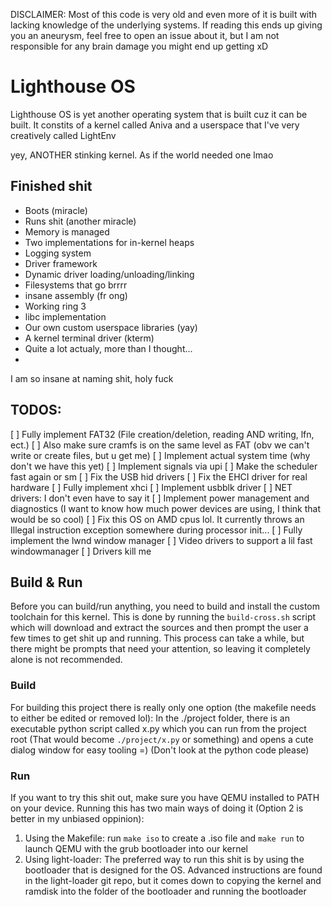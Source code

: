 DISCLAIMER: Most of this code is very old and even more of it is built with lacking knowledge of the underlying systems. If reading this ends up giving you an aneurysm, feel free to open an issue about it, but I am not responsible for any brain damage you might end up getting xD

# Lighthouse OS

Lighthouse OS is yet another operating system that is built cuz it 
can be built. It constits of a kernel called Aniva and a userspace
that I've very creatively called LightEnv

yey, ANOTHER stinking kernel. As if the world needed one lmao

## Finished shit

 - Boots (miracle)
 - Runs shit (another miracle)
 - Memory is managed
 - Two implementations for in-kernel heaps
 - Logging system
 - Driver framework
 - Dynamic driver loading/unloading/linking
 - Filesystems that go brrrr
 - insane assembly (fr ong)
 - Working ring 3
 - libc implementation
 - Our own custom userspace libraries (yay)
 - A kernel terminal driver (kterm)
 - Quite a lot actualy, more than I thought...
 - 

I am so insane at naming shit, holy fuck

## TODOS:

 [ ] Fully implement FAT32 (File creation/deletion, reading AND writing, lfn, ect.)
 [ ] Also make sure cramfs is on the same level as FAT (obv we can't write or create files, but u get me)
 [ ] Implement actual system time (why don't we have this yet)
 [ ] Implement signals via upi
 [ ] Make the scheduler fast again or sm
 [ ] Fix the USB hid drivers
 [ ] Fix the EHCI driver for real hardware
 [ ] Fully implement xhci
 [ ] Implement usbblk driver
 [ ] NET drivers: I don't even have to say it
 [ ] Implement power management and diagnostics (I want to know how much power devices are using, I think that would be so cool)
 [ ] Fix this OS on AMD cpus lol. It currently throws an Illegal instruction exception somewhere during processor init...
 [ ] Fully implement the lwnd window manager
 [ ] Video drivers to support a lil fast windowmanager
 [ ] Drivers kill me

## Build & Run

Before you can build/run anything, you need to build and install the custom
toolchain for this kernel. This is done by running the `build-cross.sh` script
which will download and extract the sources and then prompt the user a few times
to get shit up and running. This process can take a while, but there might be prompts
that need your attention, so leaving it completely alone is not recommended.

### Build

For building this project there is really only one option (the makefile needs to either be edited or removed lol):
In the ./project folder, there is an executable python script called x.py which
you can run from the project root (That would become `./project/x.py` or something) 
and opens a cute dialog window for easy tooling =) (Don't look at the python code please)

### Run

If you want to try this shit out, make sure you have QEMU installed to PATH on your device. Running this 
has two main ways of doing it (Option 2 is better in my unbiased oppinion):
 1) Using the Makefile: run `make iso` to create a .iso file and `make run` to launch QEMU with the grub bootloader into our kernel
 2) Using light-loader: The preferred way to run this shit is by using the bootloader that is designed for the OS. Advanced instructions are
    found in the light-loader git repo, but it comes down to copying the kernel and ramdisk into the folder of the bootloader and running the
    bootloader


